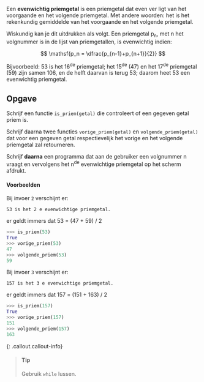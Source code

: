 Een **evenwichtig priemgetal** is een priemgetal dat even ver ligt van het voorgaande en het volgende priemgetal. Met andere woorden: het is het rekenkundig gemiddelde van het voorgaande en het volgende priemgetal.

Wiskundig kan je dit uitdrukken als volgt. Een priemgetal p<sub>n</sub>, met n het volgnummer is in de lijst van priemgetallen, is evenwichtig indien:

$$
\mathsf{p_n = \dfrac{p_{n-1}+p_{n+1}}{2}}
$$

Bijvoorbeeld: 53 is het 16<sup>de</sup> priemgetal; het 15<sup>de</sup> (47) en het 17<sup>de</sup> priemgetal (59) zijn samen 106, en de helft daarvan is terug 53; daarom heet 53 een evenwichtig priemgetal. 

## Opgave

Schrijf een functie `is_priem(getal)` die controleert of een gegeven getal priem is.

Schrijf daarna twee functies `vorige_priem(getal)` en `volgende_priem(getal)` dat voor een gegeven getal respectievelijk het vorige en het volgende priemgetal zal retourneren.

Schrijf **daarna** een programma dat aan de gebruiker een volgnummer n vraagt en vervolgens het n<sup>de</sup> evenwichtige priemgetal op het scherm afdrukt.

#### Voorbeelden

Bij invoer `2` verschijnt er:
```
53 is het 2 e evenwichtige priemgetal.
```
er geldt immers dat 53 = (47 + 59) / 2
```python
>>> is_priem(53)
True
>>> vorige_priem(53)
47
>>> volgende_priem(53)
59
```

Bij invoer `3` verschijnt er:
```
157 is het 3 e evenwichtige priemgetal.
```
er geldt immers dat 157 = (151 + 163) / 2
```python
>>> is_priem(157)
True
>>> vorige_priem(157)
151
>>> volgende_priem(157)
163
```

{: .callout.callout-info}
> #### Tip
> Gebruik `while` lussen.
